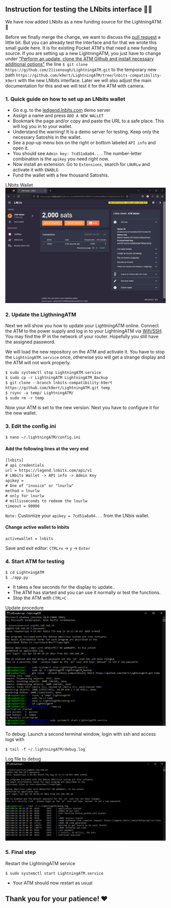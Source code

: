 ## Instruction for testing the LNbits interface 📜🧐

We have now added LNbits as a new funding source for the LightningATM. 🎉

Before we finally merge the change, we want to discuss the [pull request](https://github.com/21isenough/LightningATM/pull/78) a little bit. But you can already test the interface and for that we wrote this small guide here. It is for existing Pocket ATM's that need a new funding source. If you are setting up a new LightningATM, you just have to change under ["Perform an update, clone the ATM Github and install necessary additional options"](https://github.com/21isenough/LightningATM/blob/master/docs/guide/sdcard_and_wifi.md#perform-an-update-clone-the-atm-github-and-install-necessary-additional-options) the line `$ git clone https://github.com/21isenough/LightningATM.git` to the temporary new path `https://github.com/k9ert/LightningATM/tree/lnbits-compatibility-k9ert` with the new LNbits interface. Later we will also adjust the main documentation for this and we will test it for the ATM with camera.

### 1. Quick guide on how to set up an LNbits wallet

- Go e.g. to the [ledgend.lnbits.com](https://legend.lnbits.com/) demo server
- Assign a name and press `ADD A NEW WALLET`
- Bookmark the page and/or copy and paste the URL to a safe place. This will log you in to your wallet.
- Understand the warning! It is a demo server for testing. Keep only the necessary Satoshis in the wallet. 
- See a pop-up menu box on the right or bottom labeled `API info` and open it.
- You should see `Admin key: 7cd51a8a04...`. The number-letter combination is the `apikey` you need right now. 
- Now install an extension. Go to `Extensions`, search for `LNURLw` and activate it with `ENABLE`.
- Fund the wallet with a few thousand Satoshis.

LNbits Wallet
![LNbits Wallet](../pictures/we_need_your_help_LNbits.png)

### 2. Update the LigthningATM 

Next we will show you how to update your LightningATM online. Connect the ATM to the power supply and log in to your LightningATM via [Wifi/SSH](https://github.com/21isenough/LightningATM/blob/master/docs/guide/sdcard_and_wifi.md#carry-out-basic-software-settings-and-updates). You may find the IP in the network of your router. Hopefully you still have the assigned password.

We will load the new repository on the ATM and activate it. You have to stop the `LightningATM.service` once, otherwise you will get a strange display and the ATM will not work properly.  

    $ sudo systemctl stop LightningATM.service
    $ sudo cp -r LightningATM LightningATM_Backup
    $ git clone --branch lnbits-compatibility-k9ert https://github.com/k9ert/LightningATM.git temp
    $ rsync -a temp/ LightningATM/
    $ sudo rm -r temp
    
Now your ATM is set to the new version. Next you have to configure it for the new wallet.
    
### 3. Edit the config.ini

    $ nano ~/.lightningATM/config.ini

#### Add the following lines at the very end

    [lnbits]
    # api credentials
    url = https://legend.lnbits.com/api/v1
    # LNbits Wallet -> API info -> Admin Key
    apikey = 
    # One of "invoice" or "lnurlw"
    method = lnurlw
    # only for lnurlw
    # millisseconds to redeem the lnurlw
    timeout = 90000

`Note:` Customize your `apikey = 7cd51a8a04...` from the LNbis wallet.

#### Change active wallet to lnbits

    activewallet = lnbits
    
Save and exit editor: `CTRL+x` -> `y` -> `Enter`
   
### 4. Start ATM for testing

    $ cd LightningATM
    $ ./app.py

- It takes a few seconds for the display to update..
- The ATM has started and you can use it normally or test the functions.
- Stop the ATM with `CTRL+C`

Update procedure
![Update procedure](../pictures/we_need_your_help_Update.png)

To debug: Launch a second terminal window, login with ssh and access logs with 

    $ tail -f ~/.lightningATM/debug.log`
    
Log file to debug
![Log file to debug](../pictures/we_need_your_help_logs.png)

### 5. Final step

Restart the LightningATM service

    $ sudo systemctl start LightningATM.service

- Your ATM should now restart as usual

## Thank you for your patience! ❤
